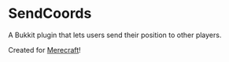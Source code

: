 SendCoords
==========

A Bukkit plugin that lets users send their position to other players. 

Created for <a href="http://www.merecraft.com">Merecraft</a>!
